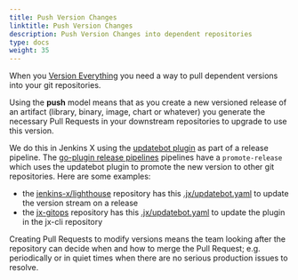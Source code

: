 ```yaml
---
title: Push Version Changes
linktitle: Push Version Changes
description: Push Version Changes into dependent repositories
type: docs
weight: 35
---
```


When you [Version Everything](/v3/devops/patterns/version_everything) you need a way to pull dependent versions into your git repositories.

Using the **push** model means that as you create a new versioned release of an artifact (library, binary, image, chart or whatever) you generate the necessary Pull Requests in your downstream repositories to upgrade to use this version.

We do this in Jenkins X using the [updatebot plugin](https://github.com/jenkins-x-plugins/jx-updatebot) as part of a release pipeline. The [go-plugin release pipelines](https://github.com/jenkins-x/jx3-pipeline-catalog/blob/master/packs/go-plugin/.lighthouse/jenkins-x/release.yaml#L38) pipelines have a `promote-release` which uses the updatebot plugin to promote the new version to other git repositories. Here are some examples:

* the [jenkins-x/lighthouse](https://github.com/jenkins-x/lighthouse)  repository has this [.jx/updatebot.yaml](https://github.com/jenkins-x/lighthouse/blob/master/.jx/updatebot.yaml) to update the version stream on a release
* the [jx-gitops](https://github.com/jenkins-x/jx-gitops) repository has this  [.jx/updatebot.yaml](https://github.com/jenkins-x/jx-gitops/blob/master/.jx/updatebot.yaml) to update the plugin in the jx-cli repository

Creating Pull Requests to modify versions means the team looking after the repository can decide when and how to merge the Pull Request; e.g. periodically or in quiet times when there are no serious production issues to resolve.

